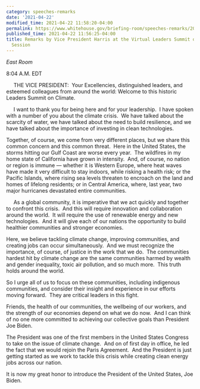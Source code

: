 ```yaml
---
category: speeches-remarks
date: '2021-04-22'
modified_time: 2021-04-22 11:58:20-04:00
permalink: https://www.whitehouse.gov/briefing-room/speeches-remarks/2021/04/22/remarks-by-vice-president-harris-at-the-virtual-leaders-summit-on-climate-opening-session/
published_time: 2021-04-22 11:56:25-04:00
title: Remarks by Vice President Harris at the Virtual Leaders Summit on Climate Opening
  Session
---
```

 
*East Room*

8:04 A.M. EDT  
  
     THE VICE PRESIDENT:  Your Excellencies, distinguished leaders, and
esteemed colleagues from around the world: Welcome to this historic
Leaders Summit on Climate.  
  
     I want to thank you for being here and for your leadership.  I have
spoken with a number of you about the climate crisis.  We have talked
about the scarcity of water, we have talked about the need to build
resilience, and we have talked about the importance of investing in
clean technologies.   
  
Together, of course, we come from very different places, but we share
this common concern and this common threat.  Here in the United States,
the storms hitting our Gulf Coast are worse every year.  The wildfires
in my home state of California have grown in intensity.  And, of course,
no nation or region is immune — whether it is Western Europe, where heat
waves have made it very difficult to stay indoors, while risking a
health risk; or the Pacific Islands, where rising sea levels threaten to
encroach on the land and homes of lifelong residents; or in Central
America, where, last year, two major hurricanes devastated entire
communities.   
  
     As a global community, it is imperative that we act quickly and
together to confront this crisis.  And this will require innovation and
collaboration around the world.  It will require the use of renewable
energy and new technologies.  And it will give each of our nations the
opportunity to build healthier communities and stronger economies.  
  
Here, we believe tackling climate change, improving communities, and
creating jobs can occur simultaneously.  And we must recognize the
importance, of course, of justice in the work that we do.  The
communities hardest hit by climate change are the same communities
harmed by wealth and gender inequality, toxic air pollution, and so much
more.  This truth holds around the world.  
  
So I urge all of us to focus on these communities, including indigenous
communities, and consider their insight and experience in our efforts
moving forward.  They are critical leaders in this fight.  
  
Friends, the health of our communities, the wellbeing of our workers,
and the strength of our economies depend on what we do now.  And I can
think of no one more committed to achieving our collective goals than
President Joe Biden.  
  
The President was one of the first members in the United States Congress
to take on the issue of climate change.  And on of first day in office,
he led the fact that we would rejoin the Paris Agreement.  And the
President is just getting started as we work to tackle this crisis while
creating clean energy jobs across our nation.  
  
It is now my great honor to introduce the President of the United
States, Joe Biden.
